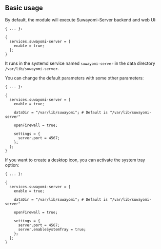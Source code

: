 ## Basic usage

By default, the module will execute Suwayomi-Server backend and web UI:

```programlisting
{ ... }:

{
  services.suwayomi-server = {
    enable = true;
  };
}
```

It runs in the systemd service named `suwayomi-server` in the data directory `/var/lib/suwayomi-server`.

You can change the default parameters with some other parameters:

```programlisting
{ ... }:

{
  services.suwayomi-server = {
    enable = true;

    dataDir = "/var/lib/suwayomi"; # Default is "/var/lib/suwayomi-server"

    openFirewall = true;

    settings = {
      server.port = 4567;
    };
  };
}
```

If you want to create a desktop icon, you can activate the system tray option:

```programlisting
{ ... }:

{
  services.suwayomi-server = {
    enable = true;

    dataDir = "/var/lib/suwayomi"; # Default is "/var/lib/suwayomi-server"

    openFirewall = true;

    settings = {
      server.port = 4567;
      server.enableSystemTray = true;
    };
  };
}
```
